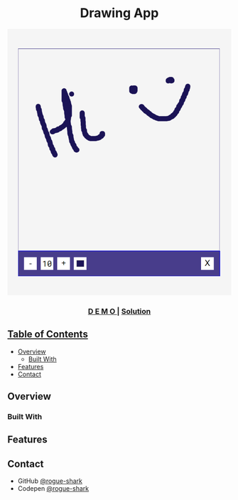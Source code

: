 <h1 align="center">Drawing App</h1>

![Screenshot](./app_img.png)

<div align="center">
  <h3>
    <a href="https://rogue-shark.github.io/Drawing_App">
      D E M O
    </a>
    <span> | </span>
    <a href="https://github.com/rogue-shark/Drawing_App">
      Solution
  </h3>
</div>

<!-- TABLE OF CONTENTS -->

## Table of Contents

- [Overview](#overview)
  - [Built With](#built-with)
- [Features](#features)
- [Contact](#contact)


<!-- OVERVIEW -->

## Overview

### Built With

## Features

## Contact

- GitHub [@rogue-shark](https://github.com/rogue-shark)
- Codepen [@rogue-shark](https://codepen.io/rogue-shark)
